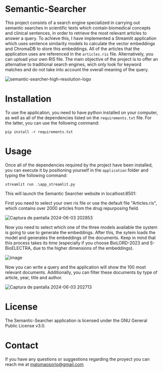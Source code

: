 
# Semantic-Searcher

This project consists of a search engine specialized in carrying out semantic searches in scientific texts which contain biomedical concepts and clinical sentences, in order to retrieve the most relevant articles to answer a query. To achieve this, I have implemented a Streamlit application which uses sentence similarity models to calculate the vector embeddings and ChromaDB to store this embeddings. All of the articles that the application uses are referenced in the `articles.ris` file. Alternatively, you can  upload your own RIS file. The main objective of the project is to offer an alternative to traditional search engines, wich only look for keyword matches and do not take into account the overall meaning of the query.

![semantic-searcher-high-resolution-logo](https://github.com/Miguel28021/Semantic-Searcher/assets/128999129/bfbbf6bb-3643-49ae-8b0c-966d287f9f08)


# Installation 

To use the application, you need to have python installed on your computer, as well as all of the dependencies listed on the `requirements.txt` file. For the latter, you can use the following command:

`pip install -r requirements.txt`

# Usage

Once all of the dependencies required by the project have been installed, you can execute it by positioning yourself in the `application` folder and typing the following command:

`streamlit run .\app_streamlit.py`

This will launch the Semantic Searcher website in localhost:8501:

First you need to select your own ris file or use the default file "Articles.ris", which contains over 2000 articles from the drug repurposing field.


![Captura de pantalla 2024-06-03 202853](https://github.com/Miguel28021/Semantic-Searcher/assets/128999129/f2f108a3-85f2-4df0-a47d-f66f19a5eb0b)



Now you need to select which one of the three models available the system is going to use to generate the embeddings. After this, the sytem loads the model and generates the embeddings of the documents. Keep in mind that this process takes its time (especially if you choose BioLORD-2023 and S-BioELECTRA, due to the higher dimensions of the embeddings).

![image](https://github.com/Miguel28021/Semantic-Searcher/assets/128999129/44bd8f6d-3def-4e96-bdec-bad88a4f2437)

Now you can write a query and the application will show the 100 most relevant documents. Additionally, you can filter these documents by type of article, year, title and author.

![Captura de pantalla 2024-06-03 202713](https://github.com/Miguel28021/Semantic-Searcher/assets/128999129/6ea5ad6b-edcf-43f6-96f8-40e085f8ce2c)
# License

The Semantic-Searcher application is licensed under the GNU General Public License v3.0.

# Contact

If you have any questions or suggestions regarding the proyect you can reach me at malomaosorio@gmail.com
